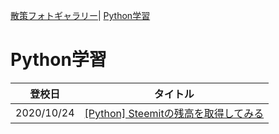 [散策フォトギャラリー](./photogarally.html)| [Python学習](./python.html)

# Python学習

|登校日|タイトル|
|---|---|
|2020/10/24|[[Python] Steemitの残高を取得してみる](https://steemit.com/hive-101145/@yasu/2bhwam-python-steemit)|

